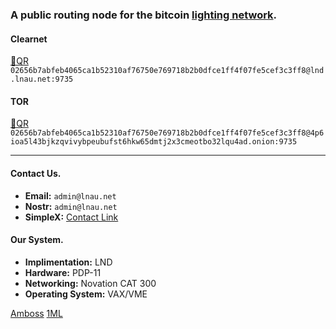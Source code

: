 
### A public routing node for the bitcoin [lighting network](https://lightning.network/ "The Lightning Network paper is licenced Creative Commons Attribution 4.0 International (CC BY 4.0).").

#### Clearnet
[🔗QR](assets/images/qr-code-clearnet.png) `02656b7abfeb4065ca1b52310af76750e769718b2b0dfce1ff4f07fe5cef3c3ff8@lnd.lnau.net:9735`

#### TOR
[🔗QR](assets/images/qr-code-tor.png) `02656b7abfeb4065ca1b52310af76750e769718b2b0dfce1ff4f07fe5cef3c3ff8@4p6ioa5l43bjkzqvivybpeubufst6hkw65dmtj2x3cmeotbo32lqu4ad.onion:9735`

---

#### Contact Us.
- **Email:** `admin@lnau.net`
- **Nostr:** `admin@lnau.net`
- **SimpleX:** [Contact Link](https://simplex.chat/contact#/?v=1-4&smp=smp%3A%2F%2F1OwYGt-yqOfe2IyVHhxz3ohqo3aCCMjtB-8wn4X_aoY%3D%40smp11.simplex.im%2FTxH7AZRWR0QjOvRmS5eU0A3GFSplGZxT%23%2F%3Fv%3D1-2%26dh%3DMCowBQYDK2VuAyEAx7dsFvvvdH0JuAfJ1O0RTKpORDAGmRFf1_xjyRfIZXI%253D%26srv%3D6ioorbm6i3yxmuoezrhjk6f6qgkc4syabh7m3so74xunb5nzr4pwgfqd.onion "Copy this link into your SimpleX app.")

#### Our System.
- **Implimentation:** LND
- **Hardware:** PDP-11
- **Networking:** Novation CAT 300
- **Operating System:** VAX/VME

[Amboss](https://amboss.space/node/02656b7abfeb4065ca1b52310af76750e769718b2b0dfce1ff4f07fe5cef3c3ff8)  [1ML](https://1ml.com/node/02656b7abfeb4065ca1b52310af76750e769718b2b0dfce1ff4f07fe5cef3c3ff8)

